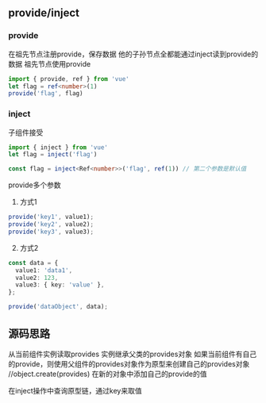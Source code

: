 ## provide/inject
### provide
在祖先节点注册provide，保存数据
他的子孙节点全都能通过inject读到provide的数据
祖先节点使用provide
<!--  -->
```ts
import { provide, ref } from 'vue'
let flag = ref<number>(1)
provide('flag', flag)

```


### inject
子组件接受
```ts
import { inject } from 'vue'
let flag = inject('flag')

const flag = inject<Ref<number>>('flag', ref(1)) // 第二个参数是默认值
```


provide多个参数

1. 方式1
```ts
provide('key1', value1);
provide('key2', value2);
provide('key3', value3);
```
2. 方式2
```ts
const data = {
  value1: 'data1',
  value2: 123,
  value3: { key: 'value' },
};

provide('dataObject', data);
```

## 源码思路
从当前组件实例读取provides
实例继承父类的provides对象
如果当前组件有自己的provide，则使用父组件的provides对象作为原型来创建自己的provides对象 //object.create(provides)
在新的对象中添加自己的provide的值

在inject操作中查询原型链，通过key来取值